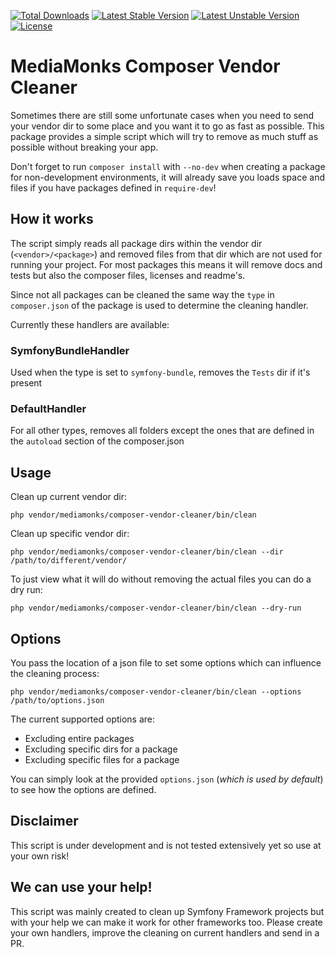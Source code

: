 [![Total Downloads](https://poser.pugx.org/mediamonks/composer-vendor-cleaner/downloads)](https://packagist.org/packages/mediamonks/composer-vendor-cleaner)
[![Latest Stable Version](https://poser.pugx.org/mediamonks/composer-vendor-cleaner/v/stable)](https://packagist.org/packages/mediamonks/composer-vendor-cleaner)
[![Latest Unstable Version](https://poser.pugx.org/mediamonks/composer-vendor-cleaner/v/unstable)](https://packagist.org/packages/mediamonks/composer-vendor-cleaner)
[![License](https://poser.pugx.org/mediamonks/composer-vendor-cleaner/license)](https://packagist.org/packages/mediamonks/composer-vendor-cleaner)

# MediaMonks Composer Vendor Cleaner

Sometimes there are still some unfortunate cases when you need to send your vendor dir to some place and you want it to go as fast as possible.
This package provides a simple script which will try to remove as much stuff as possible without breaking your app.

Don't forget to run ``composer install`` with ``--no-dev`` when creating a package for non-development environments, it will already save you loads space and files if you have packages defined in ``require-dev``!

## How it works

The script simply reads all package dirs within the vendor dir (``<vendor>/<package>``) and removed files from that dir which are not used for running your project.
For most packages this means it will remove docs and tests but also the composer files, licenses and readme's.

Since not all packages can be cleaned the same way the ``type`` in ``composer.json`` of the package is used to determine the cleaning handler.

Currently these handlers are available:

### SymfonyBundleHandler

Used when the type is set to ``symfony-bundle``, removes the ``Tests`` dir if it's present

### DefaultHandler

For all other types, removes all folders except the ones that are defined in the ``autoload`` section of the composer.json


## Usage

Clean up current vendor dir:

```
php vendor/mediamonks/composer-vendor-cleaner/bin/clean
```

Clean up specific vendor dir:

```
php vendor/mediamonks/composer-vendor-cleaner/bin/clean --dir /path/to/different/vendor/
```

To just view what it will do without removing the actual files you can do a dry run:

```
php vendor/mediamonks/composer-vendor-cleaner/bin/clean --dry-run
```

## Options

You pass the location of a json file to set some options which can influence the cleaning process:

```
php vendor/mediamonks/composer-vendor-cleaner/bin/clean --options /path/to/options.json
```

The current supported options are:
- Excluding entire packages
- Excluding specific dirs for a package
- Excluding specific files for a package

You can simply look at the provided ``options.json`` (_which is used by default_) to see how the options are defined.

## Disclaimer

This script is under development and is not tested extensively yet so use at your own risk!

## We can use your help!

This script was mainly created to clean up Symfony Framework projects but with your help we can make it work for other frameworks too.
Please create your own handlers, improve the cleaning on current handlers and send in a PR.
